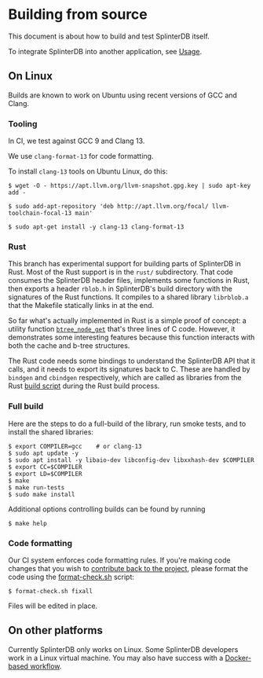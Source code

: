 # Building from source
This document is about how to build and test SplinterDB itself.

To integrate SplinterDB into another application, see [Usage](usage.md).

## On Linux
Builds are known to work on Ubuntu using recent versions of GCC and Clang.

### Tooling
In CI, we test against GCC 9 and Clang 13.

We use `clang-format-13` for code formatting.

To install `clang-13` tools on Ubuntu Linux, do this:

```shell
$ wget -O - https://apt.llvm.org/llvm-snapshot.gpg.key | sudo apt-key add -

$ sudo add-apt-repository 'deb http://apt.llvm.org/focal/ llvm-toolchain-focal-13 main'

$ sudo apt-get install -y clang-13 clang-format-13
```

### Rust

This branch has experimental support for building parts of SplinterDB in Rust.
Most of the Rust support is in the `rust/` subdirectory. That code consumes the
SplinterDB header files, implements some functions in Rust, then exports a
header `rblob.h` in SplinterDB's build directory with the signatures of the Rust
functions. It compiles to a shared library `librblob.a` that the Makefile
statically links in at the end.

So far what's actually implemented in Rust is a simple proof of concept: a
utility function [`btree_node_get`](rust/src/lib.rs) that's three lines of C code.
However, it demonstrates some interesting features because this function
interacts with both the cache and b-tree structures.

The Rust code needs some bindings to understand the SplinterDB API that it
calls, and it needs to export its signatures back to C. These are handled by
`bindgen` and `cbindgen` respectively, which are called as libraries from the
Rust [build script](rust/build.rs) during the Rust build process.

### Full build
Here are the steps to do a full-build of the library, run smoke tests, and to install the shared libraries:

```shell
$ export COMPILER=gcc    # or clang-13
$ sudo apt update -y
$ sudo apt install -y libaio-dev libconfig-dev libxxhash-dev $COMPILER
$ export CC=$COMPILER
$ export LD=$COMPILER
$ make
$ make run-tests
$ sudo make install
```

Additional options controlling builds can be found by running
```shell
$ make help
```

### Code formatting
Our CI system enforces code formatting rules.  If you're making code changes
that you wish to [contribute back to the project](../CONTRIBUTING.md), please
format the code using the [format-check.sh](../format-check.sh) script:

```shell
$ format-check.sh fixall
```
Files will be edited in place.

## On other platforms
Currently SplinterDB only works on Linux.  Some SplinterDB developers work in a Linux virtual machine.  You may also have success with a [Docker-based workflow](docker.md).
